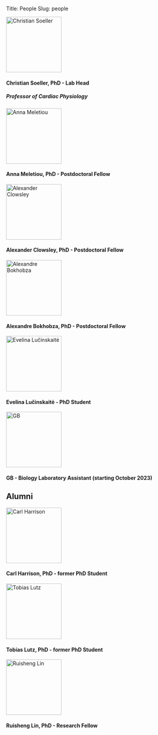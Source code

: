 Title: People
Slug: people

<img width="150" src="{static}/images/people/CS.jpg" alt="Christian Soeller"/>


#### Christian Soeller, PhD - Lab Head
##### Professor of Cardiac Physiology

<img width="150" src="{static}/images/people/Anna.jpg" alt="Anna Meletiou"/>

#### Anna Meletiou, PhD - Postdoctoral Fellow

<img width="150" src="{static}/images/people/Alex-new.jpg" alt="Alexander Clowsley"/>

#### Alexander Clowsley, PhD - Postdoctoral Fellow

<img width="150" src="{static}/images/people/alexandre_bokhobza.png" alt="Alexandre Bokhobza"/>

#### Alexandre Bokhobza, PhD - Postdoctoral Fellow

<img width="150" src="{static}/images/people/evelina.jpg" alt="Evelina Lučinskaitė"/>

#### Evelina Lučinskaitė - PhD Student

<img width="150" src="{static}/images/people/placeholder-image-person.jpg" alt="GB"/>

#### GB - Biology Laboratory Assistant (starting October 2023)

## Alumni

<img width="150" src="{static}/images/people/Carl.jpg" alt="Carl Harrison"/>

#### Carl Harrison, PhD - former PhD Student

<img width="150" src="{static}/images/people/Tobias.jpg" alt="Tobias Lutz"/>

#### Tobias Lutz, PhD - former PhD Student

<img width="150" src="{static}/images/people/Ruisheng.jpg" alt="Ruisheng Lin"/>

#### Ruisheng Lin, PhD - Research Fellow
